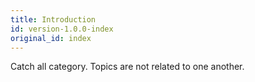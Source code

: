 ```yaml
---
title: Introduction
id: version-1.0.0-index
original_id: index
---
```


Catch all category. Topics are not related to one another.